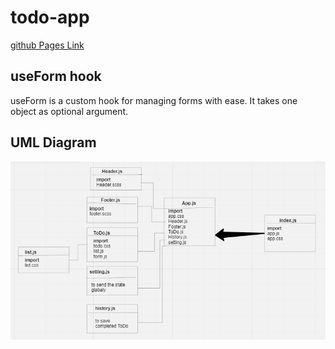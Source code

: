 # todo-app

[github Pages Link](https://todo-app-ecru-seven.vercel.app/)

## useForm hook
useForm is a custom hook for managing forms with ease. It takes one object as optional argument.
## UML Diagram
![](./uml.png)

